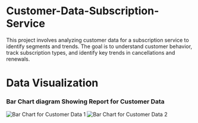 # Customer-Data-Subscription-Service
This project involves analyzing customer data for a subscription service to identify  segments and trends. The goal is to understand customer behavior, track subscription types, and identify key trends in cancellations and renewals.

# Data Visualization
### Bar Chart diagram Showing Report for Customer Data
![Bar Chart for Customer Data 1](https://github.com/user-attachments/assets/7e1e996c-d177-4c49-93f9-ba699cf135b1)
![Bar Chart for Customer Data 2](https://github.com/user-attachments/assets/1105239c-cccb-4c02-a27a-b2286b5d229b)

